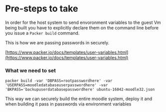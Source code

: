 # Pre-steps to take
In order for the host system to send envoronment variables to the guest Vm being built you have to explicitly declare them on the command line before you issue a ```Packer build``` command.

This is how we are passing passwords in securely.

[https://www.packer.io/docs/templates/user-variables.html](https://www.packer.io/docs/templates/user-variables.html)

### What we need to set
```packer build -var 'DBPASS=rootpasswordhere' -var 'USERPASS=moodledatabaseuserpasswordhere' -var 'BKPASS='backupuserdatabasepasswordhere' ubuntu-16042-moodle32.json```

This way we can securely build the entire moodle system, deploy it and when building it pass in passwords via environment variables